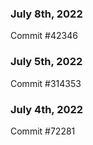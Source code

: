 ### July 8th, 2022

Commit #42346

### July 5th, 2022

Commit #314353


### July 4th, 2022

Commit #72281
